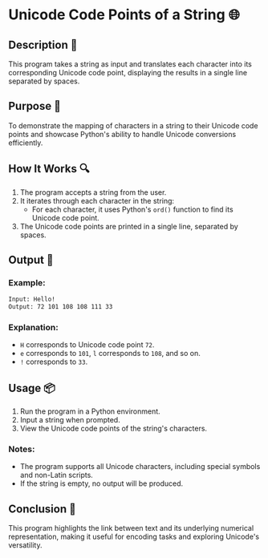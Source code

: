# Unicode Code Points of a String 🌐

## Description 📝

This program takes a string as input and translates each character into its corresponding Unicode code point, displaying the results in a single line separated by spaces.

## Purpose 🎯

To demonstrate the mapping of characters in a string to their Unicode code points and showcase Python's ability to handle Unicode conversions efficiently.

## How It Works 🔍

1. The program accepts a string from the user.
2. It iterates through each character in the string:
    - For each character, it uses Python's `ord()` function to find its Unicode code point.
3. The Unicode code points are printed in a single line, separated by spaces.

## Output 📜

### Example:

```bash
Input: Hello!
Output: 72 101 108 108 111 33
```

### Explanation:

-   `H` corresponds to Unicode code point `72`.
-   `e` corresponds to `101`, `l` corresponds to `108`, and so on.
-   `!` corresponds to `33`.

## Usage 📦

1. Run the program in a Python environment.
2. Input a string when prompted.
3. View the Unicode code points of the string's characters.

### Notes:

-   The program supports all Unicode characters, including special symbols and non-Latin scripts.
-   If the string is empty, no output will be produced.

## Conclusion 🚀

This program highlights the link between text and its underlying numerical representation, making it useful for encoding tasks and exploring Unicode's versatility.
